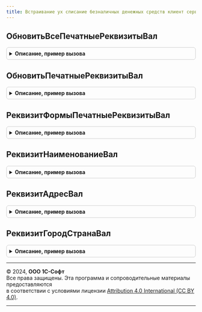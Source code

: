 ```yaml
---
title: Встраивание ух списание безналичных денежных средств клиент сервер
---
```



## ОбновитьВсеПечатныеРеквизитыВал
<details style="margin: 1em 0; padding: 0.5em; border: 1px solid #ccc; border-radius: 6px;">

<summary style="font-weight: bold; cursor: pointer;">Описание, пример вызова</summary>

```bsl

Процедура ОбновитьВсеПечатныеРеквизитыВал(Форма) Экспорт
```

Пример вызова
```bsl
ВстраиваниеУХСписаниеБезналичныхДенежныхСредствКлиентСервер.ОбновитьВсеПечатныеРеквизитыВал(Форма) 
```
</details>

## ОбновитьПечатныеРеквизитыВал
<details style="margin: 1em 0; padding: 0.5em; border: 1px solid #ccc; border-radius: 6px;">

<summary style="font-weight: bold; cursor: pointer;">Описание, пример вызова</summary>

```bsl

Процедура ОбновитьПечатныеРеквизитыВал(Форма, СтрокаЗамены) Экспорт
```

Пример вызова
```bsl
ВстраиваниеУХСписаниеБезналичныхДенежныхСредствКлиентСервер.ОбновитьПечатныеРеквизитыВал(Форма, СтрокаЗамены) 
```
</details>

## РеквизитФормыПечатныеРеквизитыВал
<details style="margin: 1em 0; padding: 0.5em; border: 1px solid #ccc; border-radius: 6px;">

<summary style="font-weight: bold; cursor: pointer;">Описание, пример вызова</summary>

```bsl

Функция РеквизитФормыПечатныеРеквизитыВал(СтрокаЗамены) Экспорт
```

Пример вызова
```bsl
Результат = ВстраиваниеУХСписаниеБезналичныхДенежныхСредствКлиентСервер.РеквизитФормыПечатныеРеквизитыВал(СтрокаЗамены));
```
</details>

## РеквизитНаименованиеВал
<details style="margin: 1em 0; padding: 0.5em; border: 1px solid #ccc; border-radius: 6px;">

<summary style="font-weight: bold; cursor: pointer;">Описание, пример вызова</summary>

```bsl

Функция РеквизитНаименованиеВал(СтрокаЗамены) Экспорт
```

Пример вызова
```bsl
Результат = ВстраиваниеУХСписаниеБезналичныхДенежныхСредствКлиентСервер.РеквизитНаименованиеВал(СтрокаЗамены) 
```
</details>

## РеквизитАдресВал
<details style="margin: 1em 0; padding: 0.5em; border: 1px solid #ccc; border-radius: 6px;">

<summary style="font-weight: bold; cursor: pointer;">Описание, пример вызова</summary>

```bsl

Функция РеквизитАдресВал(СтрокаЗамены) Экспорт
```

Пример вызова
```bsl
Результат = ВстраиваниеУХСписаниеБезналичныхДенежныхСредствКлиентСервер.РеквизитАдресВал(СтрокаЗамены) 
```
</details>

## РеквизитГородСтранаВал
<details style="margin: 1em 0; padding: 0.5em; border: 1px solid #ccc; border-radius: 6px;">

<summary style="font-weight: bold; cursor: pointer;">Описание, пример вызова</summary>

```bsl

Функция РеквизитГородСтранаВал(СтрокаЗамены) Экспорт
```

Пример вызова
```bsl
Результат = ВстраиваниеУХСписаниеБезналичныхДенежныхСредствКлиентСервер.РеквизитГородСтранаВал(СтрокаЗамены) 
```
</details>

---

© 2024, **ООО 1С-Софт**  
Все права защищены. Эта программа и сопроводительные материалы предоставляются  
в соответствии с условиями лицензии [Attribution 4.0 International (CC BY 4.0)](https://creativecommons.org/licenses/by/4.0/legalcode).

---
